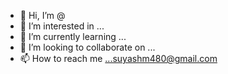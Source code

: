 - 👋 Hi, I’m @
- 👀 I’m interested in ...
- 🌱 I’m currently learning ...
- 💞️ I’m looking to collaborate on ...
- 📫 How to reach me ...suyashm480@gmail.com

<!---
indolab/indolab is a ✨ special ✨ repository because its `README.md` (this file) appears on your GitHub profile.
You can click the Preview link to take a look at your changes.
--->
